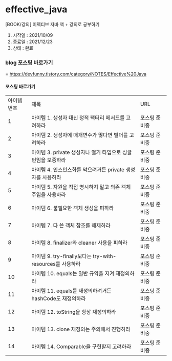 # effective_java
[BOOK/강의] 이펙티브 자바 책 + 강의로 공부하기

1. 시작일 : 2021/10/09
2. 종료일 : 2021/12/23
3. 상태 : 완료 


### blog 포스팅 바로가기
= https://devfunny.tistory.com/category/NOTES/Effective%20Java   
#### 포스팅 바로가기
| | | |
|-|-|-|
|아이템번호|제목|URL|
|1|아이템 1. 생성자 대신 정적 팩터리 메서드를 고려하라|포스팅 준비중|
|2|아이템 2. 생성자에 매개변수가 많다면 빌더를 고려하라|포스팅 준비중|
|3|아이템 3. private 생성자나 열거 타입으로 싱글턴임을 보증하라|포스팅 준비중|
|4|아이템 4. 인스턴스화를 막으려거든 private 생성자를 사용하라|포스팅 준비중|
|5|아이템 5. 자원을 직접 명시하지 말고 의존 객체 주입을 사용하라|포스팅 준비중|
|6|아이템 6. 불필요한 객체 생성을 피하라 |포스팅 준비중|
|7|아이템 7. 다 쓴 객체 참조를 해제하라|포스팅 준비중|
|8|아이템 8. finalizer와 cleaner 사용을 피하라|포스팅 준비중|
|9|아이템 9. try-finally보다는 try-with-resources를 사용하라|포스팅 준비중|
|10|아이템 10. equals는 일반 규약을 지켜 재정의하라|포스팅 준비중|
|11|아이템 11. equals를 재정의하려거든 hashCode도 재정의하라|포스팅 준비중|
|12|아이템 12. toString을 항상 재정의하라|포스팅 준비중|
|13|아이템 13. clone 재정의는 주의해서 진행하라|포스팅 준비중|
|14|아이템 14. Comparable을 구현할지 고려하라|포스팅 준비중|
